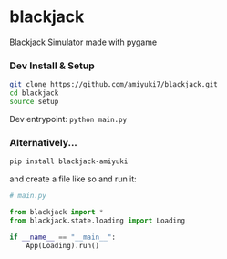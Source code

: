 # blackjack

Blackjack Simulator made with pygame

### Dev Install & Setup

```sh
git clone https://github.com/amiyuki7/blackjack.git
cd blackjack
source setup
```

Dev entrypoint: `python main.py`

### Alternatively...

```sh
pip install blackjack-amiyuki
```

and create a file like so and run it:

```py
# main.py

from blackjack import *
from blackjack.state.loading import Loading

if __name__ == "__main__":
    App(Loading).run()
```
